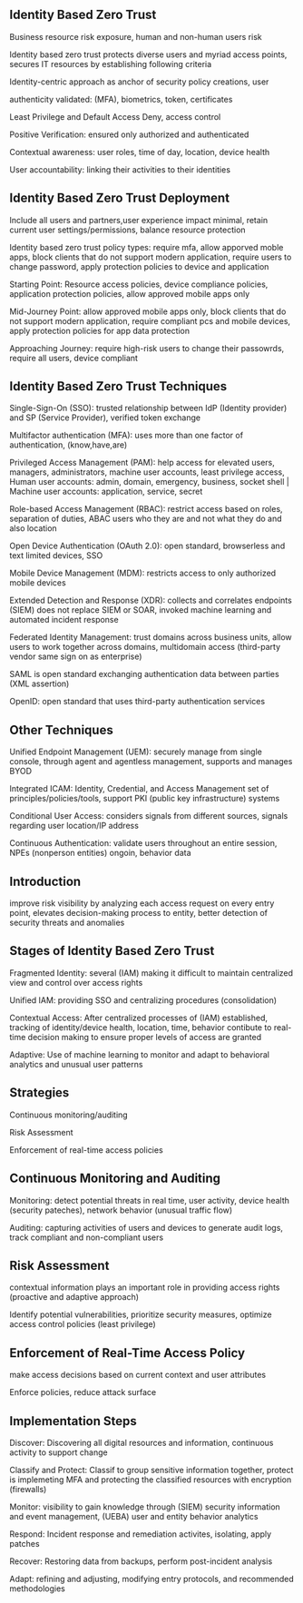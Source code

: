 ## Identity Based Zero Trust

Business resource risk exposure, human and non-human users risk

Identity based zero trust protects diverse users and myriad access points, secures IT resources by establishing following criteria

Identity-centric approach as anchor of security policy creations, user 

authenticity validated: (MFA), biometrics, token, certificates

Least Privilege and Default Access Deny, access control

Positive Verification: ensured only authorized and authenticated

Contextual awareness: user roles, time of day, location, device health

User accountability: linking their activities to their identities

## Identity Based Zero Trust Deployment

Include all users and partners,user experience impact minimal, retain current user settings/permissions, balance resource protection

Identity based zero trust policy types: require mfa, allow apporved moble apps, block clients that do not support modern application,  require users to change password, apply protection policies to device and application

Starting Point: Resource access policies, device compliance policies, application protection policies,  allow approved mobile apps only

Mid-Journey Point: allow approved mobile apps only, block clients that do not support modern application, require compliant pcs and mobile devices, apply protection policies  for app data protection

Approaching Journey: require high-risk users to change their passowrds, require all users, device compliant

## Identity Based Zero Trust Techniques

Single-Sign-On (SSO): trusted relationship between IdP (Identity provider) and SP (Service Provider), verified token exchange

Multifactor authentication (MFA): uses more than one factor of authentication, (know,have,are) 

Privileged Access Management (PAM): help access for elevated users, managers, administrators, machine user accounts, least privilege access, Human user accounts: admin, domain, emergency, business, socket shell | Machine user accounts: application, service, secret

Role-based Access Management (RBAC): restrict access based on roles, separation of duties, ABAC users who they are and not what they do and also location

Open Device Authentication (OAuth 2.0): open standard, browserless and text limited devices, SSO 

Mobile Device Management (MDM): restricts access to only authorized mobile devices

Extended Detection and Response (XDR): collects and correlates endpoints (SIEM) does not replace SIEM or SOAR, invoked machine learning and automated incident response

Federated Identity Management: trust domains across business units, allow users to work together across domains, multidomain access (third-party vendor same sign on as enterprise)

SAML is open standard exchanging authentication data between parties (XML assertion)

OpenID: open standard that uses third-party authentication services

## Other Techniques

Unified Endpoint Management (UEM): securely manage from single console, through agent and agentless management, supports and manages BYOD

Integrated ICAM: Identity, Credential, and Access Management set of principles/policies/tools, support PKI (public key infrastructure) systems

Conditional User Access: considers signals from different sources, signals regarding user location/IP address

Continuous Authentication: validate users throughout an entire session, NPEs (nonperson entities) ongoin, behavior data

## Introduction

improve risk visibility by analyzing each access request on every entry point, elevates decision-making process to entity, better detection of security threats and anomalies

## Stages of Identity Based Zero Trust

Fragmented Identity: several (IAM) making it difficult to maintain centralized view and control over access rights

Unified IAM: providing SSO and centralizing procedures (consolidation)

Contextual Access: After centralized processes of (IAM) established, tracking of identity/device health, location, time, behavior contibute to real-time decision making to ensure proper levels of access are granted

Adaptive: Use of machine learning to monitor and adapt to behavioral analytics and unusual user patterns

## Strategies

Continuous monitoring/auditing

Risk Assessment

Enforcement of real-time access policies

## Continuous Monitoring and Auditing

Monitoring: detect potential threats in real time, user activity, device health (security pateches), network behavior (unusual traffic flow)

Auditing: capturing activities of users and devices to generate audit logs, track compliant and non-compliant users

## Risk Assessment

contextual information plays an important role in providing access rights (proactive and adaptive approach)

Identify potential vulnerabilities, prioritize security measures, optimize access control policies (least privilege)

## Enforcement of Real-Time Access Policy

make access decisions based on current context and user attributes

Enforce policies, reduce attack surface 

## Implementation Steps

Discover: Discovering all digital resources and information, continuous activity to support change

Classify and Protect: Classif to group sensitive information together, protect is implemeting MFA and protecting the classified resources with encryption (firewalls)

Monitor: visibility to gain knowledge through (SIEM) security information and event management, (UEBA) user and entity behavior analytics

Respond: Incident response and remediation activites, isolating, apply patches

Recover: Restoring data from backups, perform post-incident analysis

Adapt: refining and adjusting, modifying entry protocols, and recommended methodologies

















